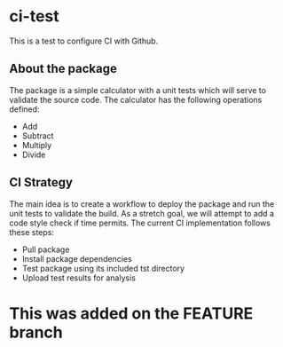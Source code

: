 # ci-test
This is a test to configure CI with Github.

## About the package
The package is a simple calculator with a unit tests which will serve to validate the source code.
The calculator has the following operations defined:
- Add
- Subtract
- Multiply
- Divide

## CI Strategy
The main idea is to create a workflow to deploy the package and run the unit tests to validate the build.
As a stretch goal, we will attempt to add a code style check if time permits.
The current CI implementation follows these steps:
- Pull package
- Install package dependencies
- Test package using its included tst directory
- Upload test results for analysis
# This was added on the FEATURE branch


